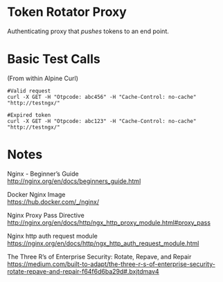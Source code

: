 # Token Rotator Proxy
Authenticating proxy that *pushes* tokens to an end point.  

# Basic Test Calls  
(From within Alpine Curl)  
    
    #Valid request
    curl -X GET -H "Otpcode: abc456" -H "Cache-Control: no-cache" "http://testngx/"
    
    #Expired token
    curl -X GET -H "Otpcode: abc123" -H "Cache-Control: no-cache" "http://testngx/" 
    
# Notes  
Nginx - Beginner’s Guide  
http://nginx.org/en/docs/beginners_guide.html  
  
Docker Nginx Image  
https://hub.docker.com/_/nginx/  
  
Nginx Proxy Pass Directive  
http://nginx.org/en/docs/http/ngx_http_proxy_module.html#proxy_pass  
  
Nginx http auth request module  
https://nginx.org/en/docs/http/ngx_http_auth_request_module.html  
  
The Three R’s of Enterprise Security: Rotate, Repave, and Repair  
https://medium.com/built-to-adapt/the-three-r-s-of-enterprise-security-rotate-repave-and-repair-f64f6d6ba29d#.bxjtdmav4  


